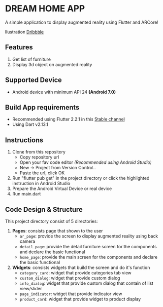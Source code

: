 # DREAM HOME APP

A simple application to display augmented reality using Flutter and ARCore!

Ilustration [Dribbble](https://dribbble.com/shots/15823769-DREAM-HOME-APP)

## Features

1. Get list of furniture
2. Display 3d object on augmented reality

## Supported Device

- Android device with minimum API 24 **(Android 7.0)**

## Build App requirements

- Recommended using Flutter 2.2.1 in this [Stable channel](https://github.com/flutter/flutter.git)
- Using Dart v2.13.1

## Instructions

1. Clone from this repository
   - Copy repository url
   - Open your fav code editor _(Recommended using Android Studio)_
   - New -> Project from Version Control..
   - Paste the url, click OK
2. Run "flutter pub get" in the project directory or click the highlighted instruction in Android Studio
3. Prepare the Android Virtual Device or real device
4. Run main.dart

## Code Design & Structure

This project directory consist of 5 directories:
1. **Pages**: consists page that shown to the user
   - `ar_page`: provide the screen to display augmented reality using back camera
   - `detail_page`: provide the detail furniture screen for the components and declare the basic functional
   - `home_page`:  provide the main screen for the components and declare the basic functional
2. **Widgets**: consists widgets that build the screen and do it's function
   - `category_card`: widget that provide categories tab view
   - `custom_dialog`: widget that provide custom dialog
   - `info_dialog`: widget that provide custom dialog that contain of list view/slider
   - `page_indicator`:  widget that provide indicator view
   - `product_card`:  widget that provide widget to product display
